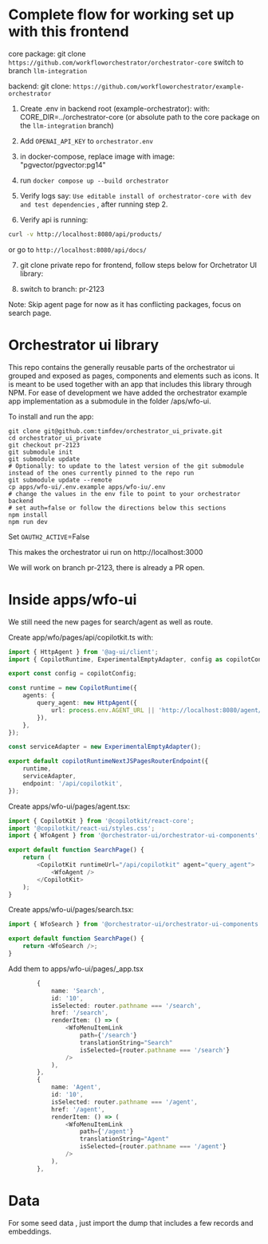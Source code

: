 # Complete flow for working set up with this frontend

core package: git clone `https://github.com/workfloworchestrator/orchestrator-core`
switch to branch `llm-integration`

backend: git clone: `https://github.com/workfloworchestrator/example-orchestrator`

1. Create .env in backend root (example-orchestrator): with: CORE_DIR=../orchestrator-core (or absolute path to the core package on the `llm-integration` branch)

2. Add `OPENAI_API_KEY` to `orchestrator.env`

3. in docker-compose, replace image with image: "pgvector/pgvector:pg14"

4. run `docker compose up --build orchestrator`

5. Verify logs say: `Use editable install of orchestrator-core with dev and test dependencies` , after running step 2.

6. Verify api is running:

```bash
curl -v http://localhost:8080/api/products/
```

or go to `http://localhost:8080/api/docs/`

7. git clone private repo for frontend, follow steps below for Orchetrator UI library:

8. switch to branch: pr-2123

Note: Skip agent page for now as it has conflicting packages, focus on search page.

# Orchestrator ui library

This repo contains the generally reusable parts of the orchestrator ui grouped and exposed as pages, components and elements such as icons.
It is meant to be used together with an app that includes this library through NPM. For ease of development we have added the orchestrator example app implementation as a submodule in the folder /aps/wfo-ui.

To install and run the app:

```
git clone git@github.com:timfdev/orchestrator_ui_private.git
cd orchestrator_ui_private
git checkout pr-2123
git submodule init
git submodule update
# Optionally: to update to the latest version of the git submodule instead of the ones currently pinned to the repo run
git submodule update --remote
cp apps/wfo-ui/.env.example apps/wfo-iu/.env
# change the values in the env file to point to your orchestrator backend
# set auth=false or follow the directions below this sections
npm install
npm run dev
```

Set `OAUTH2_ACTIVE`=False

This makes the orchestrator ui run on http://localhost:3000

We will work on branch pr-2123, there is already a PR open.

# Inside apps/wfo-ui

We still need the new pages for search/agent as well as route.

Create app/wfo/pages/api/copilotkit.ts with:

```typescript
import { HttpAgent } from '@ag-ui/client';
import { CopilotRuntime, ExperimentalEmptyAdapter, config as copilotConfig, copilotRuntimeNextJSPagesRouterEndpoint } from '@copilotkit/runtime';

export const config = copilotConfig;

const runtime = new CopilotRuntime({
    agents: {
        query_agent: new HttpAgent({
            url: process.env.AGENT_URL || 'http://localhost:8080/agent/',
        }),
    },
});

const serviceAdapter = new ExperimentalEmptyAdapter();

export default copilotRuntimeNextJSPagesRouterEndpoint({
    runtime,
    serviceAdapter,
    endpoint: '/api/copilotkit',
});
```

Create apps/wfo-ui/pages/agent.tsx:

```typescript
import { CopilotKit } from '@copilotkit/react-core';
import '@copilotkit/react-ui/styles.css';
import { WfoAgent } from '@orchestrator-ui/orchestrator-ui-components';

export default function SearchPage() {
    return (
        <CopilotKit runtimeUrl="/api/copilotkit" agent="query_agent">
            <WfoAgent />
        </CopilotKit>
    );
}

```

Create apps/wfo-ui/pages/search.tsx:

```typescript
import { WfoSearch } from '@orchestrator-ui/orchestrator-ui-components';

export default function SearchPage() {
    return <WfoSearch />;
}

```

Add them to apps/wfo-ui/pages/\_app.tsx

```typescript
        {
            name: 'Search',
            id: '10',
            isSelected: router.pathname === '/search',
            href: '/search',
            renderItem: () => (
                <WfoMenuItemLink
                    path={'/search'}
                    translationString="Search"
                    isSelected={router.pathname === '/search'}
                />
            ),
        },
        {
            name: 'Agent',
            id: '10',
            isSelected: router.pathname === '/agent',
            href: '/agent',
            renderItem: () => (
                <WfoMenuItemLink
                    path={'/agent'}
                    translationString="Agent"
                    isSelected={router.pathname === '/agent'}
                />
            ),
        },
```

# Data

For some seed data , just import the dump that includes a few records and embeddings.
